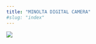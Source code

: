 ```yaml
---
title: "MINOLTA DIGITAL CAMERA"
#slug: "index"
---
```


[![](/wp-content/PICT2153-300x225.jpg)](/wp-content/PICT2153.jpg)